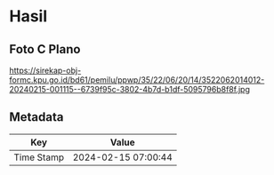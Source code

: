 # Hasil

## Foto C Plano

https://sirekap-obj-formc.kpu.go.id/bd61/pemilu/ppwp/35/22/06/20/14/3522062014012-20240215-001115--6739f95c-3802-4b7d-b1df-5095796b8f8f.jpg


## Metadata

| Key        | Value               |
| ---------- | ------------------- |
| Time Stamp | 2024-02-15 07:00:44 |



